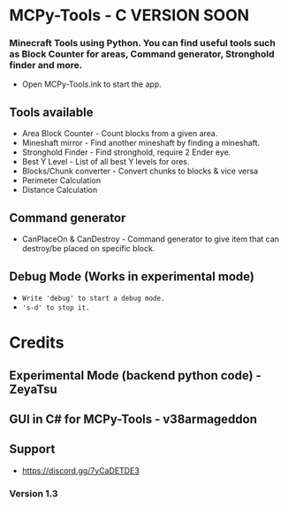 # MCPy-Tools - C VERSION SOON
### Minecraft Tools using Python. You can find useful tools such as Block Counter for areas, Command generator, Stronghold finder and more.

* Open MCPy-Tools.ink to start the app.

## Tools available
* Area Block Counter - Count blocks from a given area.
* Mineshaft mirror - Find another mineshaft by finding a mineshaft.
* Stronghold Finder - Find stronghold, require 2 Ender eye.
* Best Y Level - List of all best Y levels for ores.
* Blocks/Chunk converter - Convert chunks to blocks & vice versa
* Perimeter Calculation
* Distance Calculation

## Command generator
* CanPlaceOn & CanDestroy - Command generator to give item that can destroy/be placed on specific block.

## Debug Mode (Works in experimental mode)
* `Write 'debug' to start a debug mode.`
* `'s-d' to stop it.`

# Credits
## Experimental Mode (backend python code) - ZeyaTsu
## GUI in C# for MCPy-Tools - v38armageddon

## Support
* https://discord.gg/7yCaDETDE3

### Version 1.3
